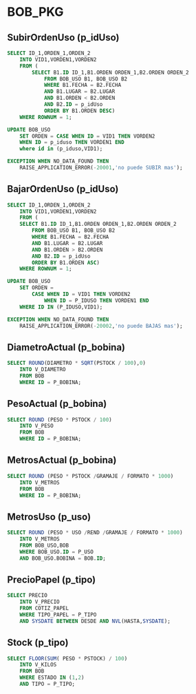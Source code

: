 # BOB_PKG  
     
## SubirOrdenUso (p_idUso)
```SQL
SELECT ID_1,ORDEN_1,ORDEN_2 
	INTO VID1,VORDEN1,VORDEN2
	FROM (
		SELECT B1.ID ID_1,B1.ORDEN ORDEN_1,B2.ORDEN ORDEN_2 
			FROM BOB_USO B1, BOB_USO B2
			WHERE B1.FECHA = B2.FECHA
			AND B1.LUGAR = B2.LUGAR
			AND B1.ORDEN < B2.ORDEN
			AND B2.ID = p_idUso
			ORDER BY B1.ORDEN DESC)
	WHERE ROWNUM = 1;

UPDATE BOB_USO
	SET ORDEN = CASE WHEN ID = VID1 THEN VORDEN2
	WHEN ID = p_iduso THEN VORDEN1 END
	where id in (p_iduso,VID1);     

EXCEPTION WHEN NO_DATA_FOUND THEN
	RAISE_APPLICATION_ERROR(-20001,'no puede SUBIR mas');
```
   
## BajarOrdenUso (p_idUso)
```SQL
SELECT ID_1,ORDEN_1,ORDEN_2 
	INTO VID1,VORDEN1,VORDEN2
	FROM (
	SELECT B1.ID ID_1,B1.ORDEN ORDEN_1,B2.ORDEN ORDEN_2 
		FROM BOB_USO B1, BOB_USO B2
		WHERE B1.FECHA = B2.FECHA
		AND B1.LUGAR = B2.LUGAR
		AND B1.ORDEN > B2.ORDEN
		AND B2.ID = p_idUso
		ORDER BY B1.ORDEN ASC)
	WHERE ROWNUM = 1;

UPDATE BOB_USO
	SET ORDEN = 
		CASE WHEN ID = VID1 THEN VORDEN2
			WHEN ID = P_IDUSO THEN VORDEN1 END
	WHERE ID IN (P_IDUSO,VID1); 

EXCEPTION WHEN NO_DATA_FOUND THEN
	RAISE_APPLICATION_ERROR(-20002,'no puede BAJAS mas');
```
     
   
## DiametroActual (p_bobina)
```SQL
SELECT ROUND(DIAMETRO * SQRT(PSTOCK / 100),0) 
	INTO V_DIAMETRO 
	FROM BOB 
	WHERE ID = P_BOBINA; 
```
 
## PesoActual (p_bobina)
```SQL
SELECT ROUND (PESO * PSTOCK / 100) 
	INTO V_PESO 
	FROM BOB 
	WHERE ID = P_BOBINA;
```
 
## MetrosActual (p_bobina)
```SQL
SELECT ROUND (PESO * PSTOCK /GRAMAJE / FORMATO * 1000) 
	INTO V_METROS 
	FROM BOB 
	WHERE ID = P_BOBINA;
```
 
## MetrosUso (p_uso)
```SQL
SELECT ROUND (PESO * USO /REND /GRAMAJE / FORMATO * 1000)
	INTO V_METROS 
	FROM BOB_USO,BOB 
	WHERE BOB_USO.ID = P_USO 
	AND BOB_USO.BOBINA = BOB.ID;
```

## PrecioPapel (p_tipo)
```SQL  
SELECT PRECIO 
	INTO V_PRECIO
	FROM COTIZ_PAPEL
	WHERE TIPO_PAPEL = P_TIPO
	AND SYSDATE BETWEEN DESDE AND NVL(HASTA,SYSDATE);
```   

## Stock (p_tipo)
```SQL
SELECT FLOOR(SUM( PESO * PSTOCK) / 100) 
	INTO V_KILOS
	FROM BOB
	WHERE ESTADO IN (1,2)
	AND TIPO = P_TIPO;
```

